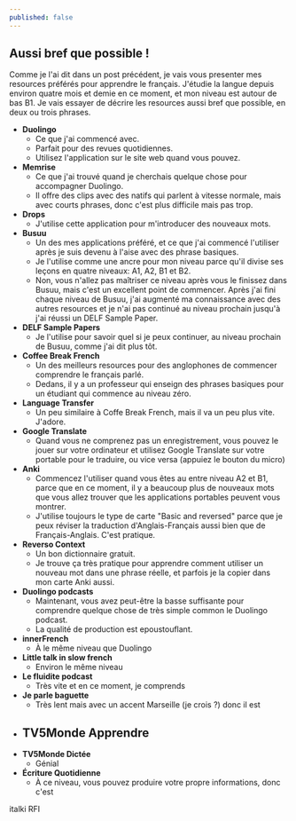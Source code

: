 ```yaml
---
published: false
---
```

## Aussi bref que possible !

Comme je l'ai dit dans un post précédent, je vais vous presenter mes resources préférés pour apprendre le français. J'étudie la langue depuis environ quatre mois et demie en ce moment, et mon niveau est autour de bas B1. Je vais essayer de décrire les resources aussi bref que possible, en deux ou trois phrases.  

- **Duolingo**
	- Ce que j'ai commencé avec. 
    - Parfait pour des revues quotidiennes. 
    - Utilisez l'application sur le site web quand vous pouvez.
- **Memrise** 
	- Ce que j'ai trouvé quand je cherchais quelque chose pour accompagner Duolingo. 
    - Il offre des clips avec des natifs qui parlent à vitesse normale, mais avec courts phrases, donc c'est plus difficile mais pas trop. 
- **Drops**
	- J'utilise cette application pour m'introducer des nouveaux mots.
- **Busuu**
	- Un des mes applications préféré, et ce que j'ai commencé l'utiliser après je suis devenu à l'aise avec des phrase basiques. 
    - Je l'utilise comme une ancre pour mon niveau parce qu'il divise ses leçons en quatre niveaux: A1, A2, B1 et B2.
    - Non, vous n'allez pas maîtriser ce niveau après vous le finissez dans Busuu, mais c'est un excellent point de commencer. Après j'ai fini chaque niveau de Busuu, j'ai augmenté ma connaissance avec des autres resources et je n'ai pas continué au niveau prochain jusqu'à j'ai réussi un DELF Sample Paper.  
- **DELF Sample Papers**
	- Je l'utilise pour savoir quel si je peux continuer, au niveau prochain de Busuu, comme j'ai dit plus tôt.
- **Coffee Break French**
	- Un des meilleurs resources pour des anglophones de commencer comprendre le français parlé.
    - Dedans, il y a un professeur qui enseign des phrases basiques pour un étudiant qui commence au niveau zéro. 
- **Language Transfer**
	- Un peu similaire à Coffe Break French, mais il va un peu plus vite. J'adore.
- **Google Translate**
    - Quand vous ne comprenez pas un enregistrement, vous pouvez le jouer sur votre ordinateur et utilisez Google Translate sur votre portable pour le traduire, ou vice versa (appuiez le bouton du micro)   
- **Anki**
	- Commencez l'utiliser quand vous êtes au entre niveau A2 et B1, parce que en ce moment, il y a beaucoup plus de nouveaux mots que vous allez trouver que les applications portables peuvent vous montrer.
    - J'utilise toujours le type de carte "Basic and reversed" parce que je peux réviser la traduction d'Anglais-Français aussi bien que de Français-Anglais. C'est pratique.
- **Reverso Context**
	- Un bon dictionnaire gratuit.
    - Je trouve ça très pratique pour apprendre comment utiliser un nouveau mot dans une phrase réelle, et parfois je la copier dans mon carte Anki aussi. 
- **Duolingo podcasts**
	- Maintenant, vous avez peut-être la basse suffisante pour comprendre quelque chose de très simple common le Duolingo podcast.
    - La qualité de production est epoustouflant. 
- **innerFrench**
	- À le même niveau que Duolingo
- **Little talk in slow french**
	- Environ le même niveau
- **Le fluidite podcast**
	- Très vite et en ce moment, je comprends
- **Je parle baguette**
	- Très lent mais avec un accent Marseille (je crois ?) donc il est 
- **TV5Monde Apprendre**
	- 
- **TV5Monde Dictée**
	- Génial
- **Écriture Quotidienne**
	- À ce niveau, vous pouvez produire votre propre informations, donc c'est

italki
RFI
